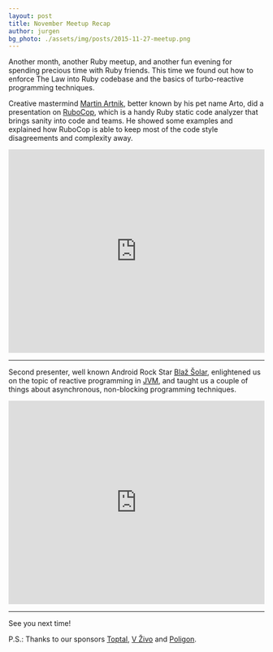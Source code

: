 ```yaml
---
layout: post
title: November Meetup Recap
author: jurgen
bg_photo: ./assets/img/posts/2015-11-27-meetup.png
---
```


Another month, another Ruby meetup, and another fun evening for spending precious time with Ruby friends. This time we found out how to enforce The Law into Ruby codebase and the basics of turbo-reactive programming techniques.

Creative mastermind [Martin Artnik](https://twitter.com/artto), better known by his pet name Arto, did a presentation on [RuboCop](http://batsov.com/rubocop/), which is a handy Ruby static code analyzer that brings sanity into code and teams. He showed some examples and explained how RuboCop is able to keep most of the code style disagreements and complexity away.

<iframe height="400" src="https://www.youtube.com/embed/_rN3WU_qI70" frameborder="0" style="width: 100%" allowfullscreen></iframe>

<script async class="speakerdeck-embed" data-id="67e30101e32d4d079e74cd7ce6b033f9" data-ratio="1.33333333333333" src="//speakerdeck.com/assets/embed.js"></script>

***

Second presenter, well known Android Rock Star [Blaž Šolar](https://twitter.com/solarb), enlightened us on the topic of reactive programming in [JVM](https://en.wikipedia.org/wiki/Java_virtual_machine), and taught us a couple of things about asynchronous, non-blocking programming techniques.

<iframe height="400" src="https://www.youtube.com/embed/UVjzTkRlO40" frameborder="0" style="width: 100%" allowfullscreen></iframe>

<script async class="speakerdeck-embed" data-id="2720f585b1644d68883f17e9126555d5" data-ratio="1.77777777777778" src="//speakerdeck.com/assets/embed.js"></script>

***

See you next time!

P.S.: Thanks to our sponsors [Toptal](http://www.toptal.com), [V Živo](http://www.vzivo.si/) and [Poligon](http://www.poligon.si/).
